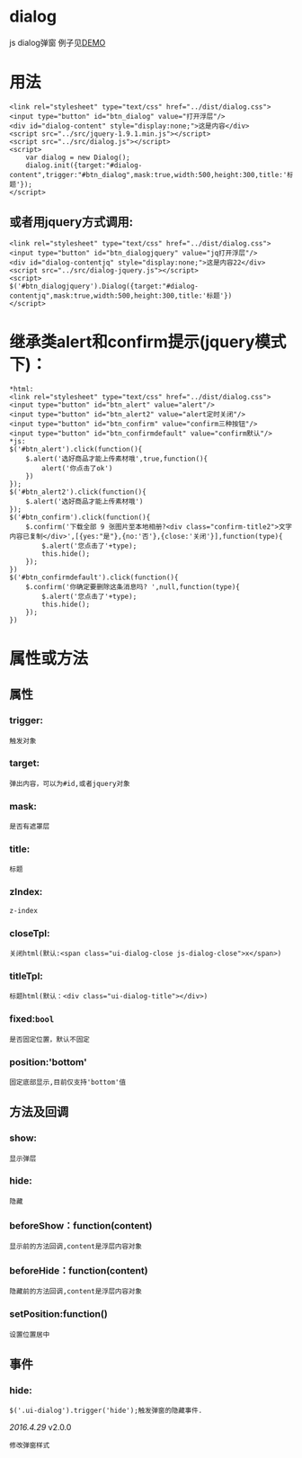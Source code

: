 # dialog
js dialog弹窗
例子见[DEMO](http://www.lovewebgames.com/jsmodule/dialog.html)  

# 用法

	<link rel="stylesheet" type="text/css" href="../dist/dialog.css">
	<input type="button" id="btn_dialog" value="打开浮层"/>
	<div id="dialog-content" style="display:none;">这是内容</div>
	<script src="../src/jquery-1.9.1.min.js"></script>
	<script src="../src/dialog.js"></script>
	<script>
		var dialog = new Dialog();
		dialog.init({target:"#dialog-content",trigger:"#btn_dialog",mask:true,width:500,height:300,title:'标题'});
	</script>
## 或者用jquery方式调用:

	<link rel="stylesheet" type="text/css" href="../dist/dialog.css">
	<input type="button" id="btn_dialogjquery" value="jq打开浮层"/>
	<div id="dialog-contentjq" style="display:none;">这是内容22</div>
	<script src="../src/dialog-jquery.js"></script>
	<script>
	$('#btn_dialogjquery').Dialog({target:"#dialog-contentjq",mask:true,width:500,height:300,title:'标题'})
	</script>
# 继承类alert和confirm提示(jquery模式下)：

	*html:
	<link rel="stylesheet" type="text/css" href="../dist/dialog.css">
	<input type="button" id="btn_alert" value="alert"/>
	<input type="button" id="btn_alert2" value="alert定时关闭"/>
	<input type="button" id="btn_confirm" value="confirm三种按钮"/>
	<input type="button" id="btn_confirmdefault" value="confirm默认"/>
	*js:
	$('#btn_alert').click(function(){
		$.alert('选好商品才能上传素材哦',true,function(){
			alert('你点击了ok')
		})
	});
	$('#btn_alert2').click(function(){
		$.alert('选好商品才能上传素材哦')
	});
	$('#btn_confirm').click(function(){
		$.confirm('下载全部 9 张图片至本地相册?<div class="confirm-title2">文字内容已复制</div>',[{yes:"是"},{no:'否'},{close:'关闭'}],function(type){
			$.alert('您点击了'+type);
			this.hide();
		});
	})
	$('#btn_confirmdefault').click(function(){
		$.confirm('你确定要删除这条消息吗? ',null,function(type){
			$.alert('您点击了'+type);
			this.hide();
		});
	})
# 属性或方法
## 属性
### trigger:

	触发对象
### target:

	弹出内容，可以为#id,或者jquery对象
### mask:

	是否有遮罩层
### title:

	标题
### zIndex:

	z-index
### closeTpl:

	关闭html(默认:<span class="ui-dialog-close js-dialog-close">x</span>)
### titleTpl:

	标题html(默认：<div class="ui-dialog-title"></div>) 
### fixed:`bool`

	是否固定位置，默认不固定
### position:'bottom'

	固定底部显示,目前仅支持'bottom'值
## 方法及回调

### show:

	显示弹层
### hide:

	隐藏
### beforeShow：function(content)

	显示前的方法回调,content是浮层内容对象
### beforeHide：function(content)

	隐藏前的方法回调,content是浮层内容对象
### setPosition:function()

	设置位置居中
## 事件
### hide:

	$('.ui-dialog').trigger('hide');触发弹窗的隐藏事件.
	
*2016.4.29* v2.0.0

	修改弹窗样式
